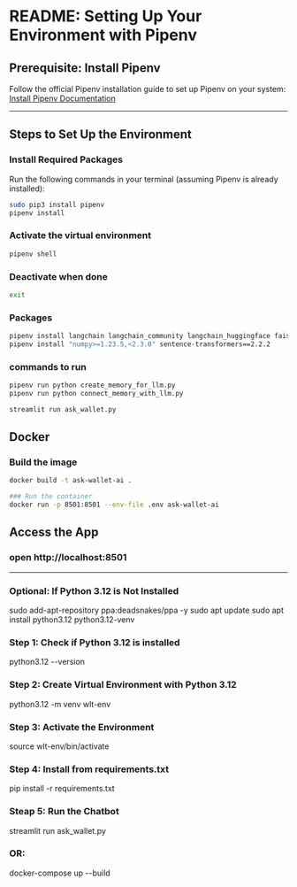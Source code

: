 # README: Setting Up Your Environment with Pipenv

## Prerequisite: Install Pipenv
Follow the official Pipenv installation guide to set up Pipenv on your system:  
[Install Pipenv Documentation](https://pipenv.pypa.io/en/latest/installation.html)

---

## Steps to Set Up the Environment

### Install Required Packages
Run the following commands in your terminal (assuming Pipenv is already installed):

```bash
sudo pip3 install pipenv
pipenv install
```
### Activate the virtual environment
```bash
pipenv shell
```
### Deactivate when done
```bash
exit
```

### Packages
```bash
pipenv install langchain langchain_community langchain_huggingface faiss-cpu pypdf python-dotenv huggingface_hub streamlit
pipenv install "numpy>=1.23.5,<2.3.0" sentence-transformers==2.2.2
```

### commands to run
```bash
pipenv run python create_memory_for_llm.py
pipenv run python connect_memory_with_llm.py

streamlit run ask_wallet.py
```


## Docker
### Build the image
```bash
docker build -t ask-wallet-ai .
```
```bash
### Run the container
docker run -p 8501:8501 --env-file .env ask-wallet-ai
```

## Access the App
### open http://localhost:8501




------------------------------------
### Optional: If Python 3.12 is Not Installed
sudo add-apt-repository ppa:deadsnakes/ppa -y
sudo apt update
sudo apt install python3.12 python3.12-venv

### Step 1: Check if Python 3.12 is installed
python3.12 --version

### Step 2: Create Virtual Environment with Python 3.12
python3.12 -m venv wlt-env

### Step 3: Activate the Environment
source wlt-env/bin/activate

### Step 4: Install from requirements.txt
pip install -r requirements.txt

### Steap 5: Run the Chatbot
streamlit run ask_wallet.py


### OR:
docker-compose up --build

